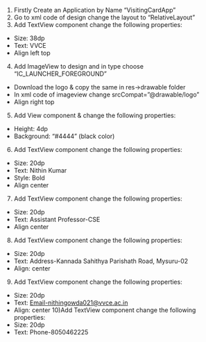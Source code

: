 1) Firstly Create an Application by Name “VisitingCardApp”
2) Go to xml code of design change the layout to “RelativeLayout”
3) Add TextView component change the following properties:
- Size: 38dp
- Text: VVCE
- Align left top
4) Add ImageView to design and in type choose “IC_LAUNCHER_FOREGROUND”
- Download the logo & copy the same in res->drawable folder
- In xml code of imageview change srcCompat=”@drawable/logo”
- Align right top
5) Add View component & change the following properties:
- Height: 4dp
- Background: “#4444” (black color)
6) Add TextView component change the following properties:
- Size: 20dp
- Text: Nithin Kumar
- Style: Bold
- Align center
7) Add TextView component change the following properties:
- Size: 20dp
- Text: Assistant Professor-CSE
- Align center
8) Add TextView component change the following properties:
- Size: 20dp
- Text: Address-Kannada Sahithya Parishath Road, Mysuru-02
- Align: center
9) Add TextView component change the following properties:
- Size: 20dp
- Text: Email-nithingowda021@vvce.ac.in
- Align: center
10)Add TextView component change the following properties:
- Size: 20dp
- Text: Phone-8050462225